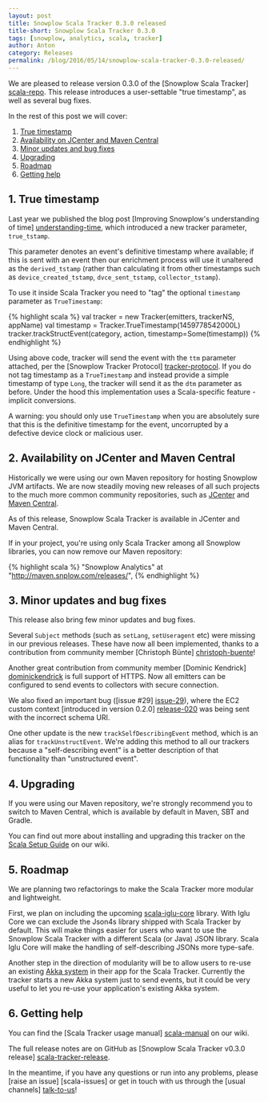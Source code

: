 ```yaml
---
layout: post
title: Snowplow Scala Tracker 0.3.0 released
title-short: Snowplow Scala Tracker 0.3.0
tags: [snowplow, analytics, scala, tracker]
author: Anton
category: Releases
permalink: /blog/2016/05/14/snowplow-scala-tracker-0.3.0-released/
---
```


We are pleased to release version 0.3.0 of the [Snowplow Scala Tracker] [scala-repo]. This release introduces a user-settable "true timestamp", as well as several bug fixes.

In the rest of this post we will cover:

1. [True timestamp](/blog/2016/05/14/snowplow-scala-tracker-0.3.0-released/#ttm)
2. [Availability on JCenter and Maven Central](/blog/2016/05/14/snowplow-scala-tracker-0.3.0-released/#jcenter-maven-central)
3. [Minor updates and bug fixes](/blog/2016/05/14/snowplow-scala-tracker-0.3.0-released/#updates-bugs)
4. [Upgrading](/blog/2016/05/14/snowplow-scala-tracker-0.3.0-released/#upgrading)
5. [Roadmap](/blog/2016/05/14/snowplow-scala-tracker-0.3.0-released/#roadmap)
6. [Getting help](/blog/2016/05/14/snowplow-scala-tracker-0.3.0-released/#help)

<!--more-->

<h2 id="ttm">1. True timestamp</h2>

Last year we published the blog post [Improving Snowplow's understanding of time] [understanding-time], which introduced a new tracker parameter, `true_tstamp`.

This parameter denotes an event's definitive timestamp where available; if this is sent with an event then our enrichment process will use it unaltered as the `derived_tstamp` (rather than calculating it from other timestamps such as `device_created_tstamp`, `dvce_sent_tstamp`, `collector_tstamp`).

To use it inside Scala Tracker you need to "tag" the optional `timestamp` parameter as `TrueTimestamp`:

{% highlight scala %}
val tracker = new Tracker(emitters, trackerNS, appName)
val timestamp = Tracker.TrueTimestamp(1459778542000L)
tracker.trackStructEvent(category, action, timestamp=Some(timestamp))
{% endhighlight %}

Using above code, tracker will send the event with the `ttm` parameter attached, per the [Snowplow Tracker Protocol] [tracker-protocol]. If you do not tag timestamp as a `TrueTimestamp` and instead provide a simple timestamp of type `Long`, the tracker will send it as the `dtm` parameter as before. Under the hood this implementation uses a Scala-specific feature - implicit conversions.

A warning: you should only use `TrueTimestamp` when you are absolutely sure that this is the definitive timestamp for the event, uncorrupted by a defective device clock or malicious user.

<h2 id="jcenter-maven-central">2. Availability on JCenter and Maven Central</h2>

Historically we were using our own Maven repository for hosting Snowplow JVM artifacts. We are now steadily moving new releases of all such projects to the much more common community repositories, such as [JCenter](jcenter) and [Maven Central](maven-central).

As of this release, Snowplow Scala Tracker is available in JCenter and Maven Central.

If in your project, you're using only Scala Tracker among all Snowplow libraries, you can now remove our Maven repository:

{% highlight scala %}
  "Snowplow Analytics" at "http://maven.snplow.com/releases/",
{% endhighlight %}

<h2 id="updates-bugs">3. Minor updates and bug fixes</h2>

This release also bring few minor updates and bug fixes.

Several `Subject` methods (such as `setLang`, `setUseragent` etc) were missing in our previous releases. These have now all been implemented, thanks to a contribution from community member [Christoph Bünte] [christoph-buente]!

Another great contribution from community member [Dominic Kendrick] [dominickendrick] is full support of HTTPS. Now all emitters can be configured to send events to collectors with secure connection.

We also fixed an important bug ([issue #29] [issue-29]), where the EC2 custom context [introduced in version 0.2.0] [release-020] was being sent with the incorrect schema URI.

One other update is the new `trackSelfDescribingEvent` method, which is an alias for `trackUnstructEvent`. We're adding this method to all our trackers because a "self-describing event" is a better description of that functionality than "unstructured event".

<h2 id="upgrading">4. Upgrading</h2>

If you were using our Maven repository, we're strongly recommend you to switch to Maven Central, which is available by default in Maven, SBT and Gradle.

You can find out more about installing and upgrading this tracker on the [Scala Setup Guide][scala-setup] on our wiki.

<h2 id="roadmap">5. Roadmap</h2>

We are planning two refactorings to make the Scala Tracker more modular and lightweight.

First, we plan on including the upcoming [scala-iglu-core][scala-iglu-core] library. With Iglu Core we can exclude the Json4s library shipped with Scala Tracker by default. This will make things easier for users who want to use the Snowplow Scala Tracker with a different Scala (or Java) JSON library. Scala Iglu Core will make the handling of self-describing JSONs more type-safe.

Another step in the direction of modularity will be to allow users to re-use an existing [Akka system][akka-system] in their app for the Scala Tracker.
Currently the tracker starts a new Akka system just to send events, but it could be very useful to let you re-use your application's existing Akka system.

<h2 id="help">6. Getting help</h2>

You can find the [Scala Tracker usage manual] [scala-manual] on our wiki.

The full release notes are on GitHub as [Snowplow Scala Tracker v0.3.0 release] [scala-tracker-release].

In the meantime, if you have any questions or run into any problems, please [raise an issue] [scala-issues] or get in touch with us through the [usual channels] [talk-to-us]!

[understanding-time]: http://snowplowanalytics.com/blog/2015/09/15/improving-snowplows-understanding-of-time/#true-ts
[tracker-protocol]: https://github.com/snowplow/snowplow/wiki/snowplow-tracker-protocol

[jcenter]: https://bintray.com/bintray/jcenter
[maven-central]: http://search.maven.org/
[sbt-resolvers]: http://www.scala-sbt.org/0.13/docs/Resolvers.html

[release-020]: http://snowplowanalytics.com/blog/2015/10/14/snowplow-scala-tracker-0.2.0-released/
[dominickendrick]: https://github.com/dominickendrick
[christoph-buente]: https://github.com/christoph-buente

[issue-29]: https://github.com/snowplow/snowplow-scala-tracker/issues/29
[scala-iglu-core]: https://github.com/snowplow/iglu/wiki/Scala-iglu-core
[akka-system]: http://doc.akka.io/docs/akka/2.3.13/general/actor-systems.html

[scala-setup]: https://github.com/snowplow/snowplow/wiki/Scala-Tracker-Setup
[scala-manual]: https://github.com/snowplow/snowplow/wiki/Scala-Tracker
[scala-tracker-release]: https://github.com/snowplow/snowplow-scala-tracker/releases/tag/0.3.0

[scala-repo]: https://github.com/snowplow/snowplow-scala-tracker
[talk-to-us]: https://github.com/snowplow/snowplow/wiki/Talk-to-us
